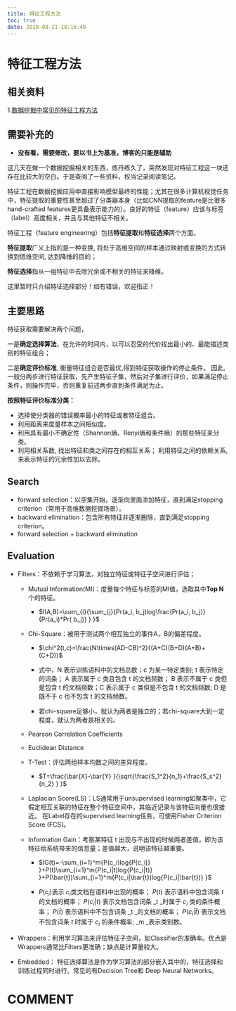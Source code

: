 ```yaml
---
title: 特征工程方法
toc: true
date: 2018-08-21 18:16:48
---
```

# 特征工程方法


## 相关资料

1.[数据挖掘中常见的特征工程方法](https://zhuanlan.zhihu.com/p/33072222)

## 需要补充的

* **没有看，需要修改，要以书上为基准，博客的只能是辅助**


这几天在做一个数据挖掘相关的东西，炼丹练久了，突然发现对特征工程这一块还存在比较大的空白。于是查阅了一些资料，权当记录阅读笔记。

特征工程在数据挖掘应用中直接影响模型最终的性能；尤其在很多计算机视觉任务中，特征提取的重要性甚至超过了分类器本身（比如CNN提取的feature是比很多hand-crafted features更具备表示能力的）。良好的特征（feature）应该与标签（label）高度相关，并且与其他特征不相关。

特征工程（feature engineering）包括**特征提取**和**特征选择**两个方面。

**特征提取**广义上指的是一种变换, 将处于高维空间的样本通过映射或变换的方式转换到低维空间, 达到降维的目的；

**特征选择**指从一组特征中去除冗余或不相关的特征来降维。

这里暂时只介绍特征选择部分！如有错误，欢迎指正！



## 主要思路


特征获取需要解决两个问题，

一是**确定选择算法**，在允许的时间内，以可以忍受的代价找出最小的、最能描述类别的特征组合；

二是**确定评价标准**, 衡量特征组合是否最优,得到特征获取操作的停止条件。 因此, 一般分两步进行特征获取，先产生特征子集，然后对子集进行评价，如果满足停止条件，则操作完毕，否则重复前述两步直到条件满足为止。

**按照特征评价标准分类：**



  * 选择使分类器的错误概率最小的特征或者特征组合。
  * 利用距离来度量样本之间相似度。
  * 利用具有最小不确定性（Shannon熵、Renyi熵和条件熵）的那些特征来分类。
  * 利用相关系数, 找出特征和类之间存在的相互关系；
利用特征之间的依赖关系, 来表示特征的冗余性加以去除。





## Search

* forward selection：以空集开始，逐渐向里面添加特征，直到满足stopping criterion（常用于高维数据挖掘场景）。
* backward elimination：包含所有特征并逐渐删除，直到满足stopping criterion。
* forward selection + backward elimination






## Evaluation


  * Filters：不依赖于学习算法，对独立特征或特征子空间进行评估；
    * Mutual Information(MI)：度量每个特征与标签的MI值，选取其中**Top N**个的特征。
      * $I(A,B)=\sum_{i}{\sum_{j}{Pr(a_i, b_j)log\frac{Pr(a_i, b_j)}{Pr(a_i)*Pr( b_j)} } }$

    * Chi-Square：被用于测试两个相互独立的事件A，B的偏差程度。
      * $\chi^2(t,c)=\frac{N\times(AD-CB)^2}{(A+C)(B+D)(A+B)+(C+D)}$

      * 式中，N 表示训练语料中的文档总数；c 为某一特定类别; t 表示特定的词条； A 表示属于 c 类且包含 t 的文档频数； B 表示不属于 c 类但是包含 t 的文档频数；C 表示属于 c 类但是不包含 t 的文档频数; D 是既不于 c 也不包含 t 的文档频数。
      * 若chi-square足够小，就认为两者是独立的；若chi-square大到一定程度，就认为两者是相关的。

    * Pearson Correlation Coefficients
    * Euclidean Distance
    * T-Test：评估两组样本均数之间的差异程度。
      * $T=\frac{\bar{X}-\bar{Y} }{\sqrt{\frac{S_1^2}{n_1}+\frac{S_s^2}{n_2} } }$

    * Laplacian Score(LS)：LS通常用于unsupervised learning如聚类中，它假定相互关联的特征在整个特征空间中，其临近记录与该特征向量也很接近。
在Label存在的supervised learning任务，可使用Fisher Criterion Score (FCS)。
    * Information Gain：考察某特征 t 出现与不出现的时候两者差值，即为该特征给系统带来的信息量；差值越大，说明该特征越重要。
      * $IG(t)=-\sum_{i=1}^m{P(c_i)log{P(c_i)} }+P(t)\sum_{i=1}^m{P(c_i|t)log{P(c_i|t)} }+P(\bar{t})\sum_{i=1}^m{P(c_i|\bar{t})log{P(c_i|\bar{t})} }$

      * $P(c_i)$表示 $c_i$类文档在语料中出现的概率； $P(t)$ 表示语料中包含词条 _t_ 的文档的概率； $P(c_i|t)$ 表示文档包含词条 _t _时属于 $c_i$ 类的条件概率； $P(\bar{t})$ 表示语料中不包含词条 _t _的文档的概率； $P(c_i|\bar{t})$ 表示文档不包含词条 _t_ 时属于 $c_i$ 的条件概率; _m _表示类别数。

  * Wrappers：利用学习算法来评估特征子空间，如Classifier的准确率。优点是Wrappers通常比Filters更准确；缺点是计算量较大。
  * Embedded： 特征选择算法是作为学习算法的部分嵌入其中的，特征选择和训练过程同时进行。常见的有Decision Tree和 Deep Neural Networks。





# COMMENT
